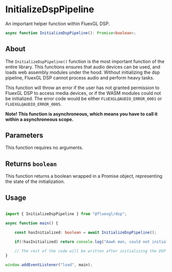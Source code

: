 # InitializeDspPipeline

An important helper function within FluexGL DSP. 

```ts
async function InitializeDspPipeline(): Promise<boolean>;
```

## About

The ``InitializeDspPipeline()`` function is the most important function of the entire library. This functions ensures that audio devices can be used, and loads web assembly modules under the hood. Without initializing the dsp pipeline, FluexGL DSP cannot process audio and perform heavy tasks.

This function will throw an error if the user has not granted permission to FluexGL DSP to access media devices, or if the WASM modules could not be initialized. The error code would be either ``FLUEXGL@AUDIO_ERROR_0001`` or ``FLUEXGL@AUDIO_ERROR_0005``.

**Note! This function is asynchroneous, which means you have to call it within a asynchroneous scope.**
## Parameters
This function requires no arguments.

## Returns ``boolean``
This function returns a boolean wrapped in a Promise object, representing the state of the initialization. 

## Usage
```ts

import { InitializeDspPipeline } from "@fluexgl/dsp";

async function main() {

    const hasInitialized: boolean = await InitializeDspPipeline();

    if(!hasInitialized) return console.log("Aawh man, could not initialize the DSP pipeline".);

    // The rest of the code will be written after initializing the DSP pipeline.
}

window.addEventListener("load", main);